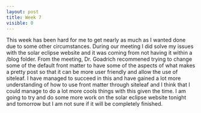 ```yaml
---
layout: post
title: Week 7
visible: 0
---
```

This week has been hard for me to get nearly as much as I wanted done due to some other circumstances. During our meeting I did solve my issues with the solar eclipse website and it was coming from not having it within a /blog folder. From the meeting, Dr. Goadrich recommened trying to change some of the default front matter to have some of the aspects of what makes a pretty post so that it can be more user friendly and allow the use of siteleaf. I have managed to succeed in this and have gained a lot more understanding of how to use front matter through siteleaf and I think that I could manage to do a lot more cools things with this given the time. I am going to try and do some more work on the solar eclipse website tonight and tomorrow but I am not sure if it will be completely finished.